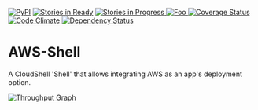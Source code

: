 [![PyPI](https://img.shields.io/pypi/v/cloudshell-cp-aws.svg?maxAge=2592000&style=plastic)](https://pypi.python.org/pypi/cloudshell-cp-aws/) [![Stories in Ready](https://badge.waffle.io/QualiSystems/AWS-Shell.svg?label=ready&title=Ready)](http://waffle.io/QualiSystems/AWS-Shell) [![Stories in Progress](https://badge.waffle.io/QualiSystems/AWS-Shell.svg?label=in%20progress&title=In%20Progress)](http://waffle.io/QualiSystems/AWS-Shell)[ ![Foo](https://qualisystems.getbadges.io/shield/company/qualisystems) ](https://getbadges.io) [![Coverage Status](https://coveralls.io/repos/github/QualiSystems/AWS-Shell/badge.svg?branch=develop)](https://coveralls.io/github/QualiSystems/AWS-Shell?branch=develop)
[![Code Climate](https://codeclimate.com/github/QualiSystems/AWS-Shell/badges/gpa.svg)](https://codeclimate.com/github/QualiSystems/AWS-Shell)
<a href='https://dependencyci.com/github/QualiSystems/AWS-Shell'><img src='https://dependencyci.com/github/QualiSystems/AWS-Shell/badge' alt='Dependency Status'/></a>

# AWS-Shell
A CloudShell 'Shell' that allows integrating AWS as an app's deployment option.

[![Throughput Graph](https://graphs.waffle.io/waffleio/waffle.io/throughput.svg)](https://waffle.io/waffleio/waffle.io/metrics/throughput) 
